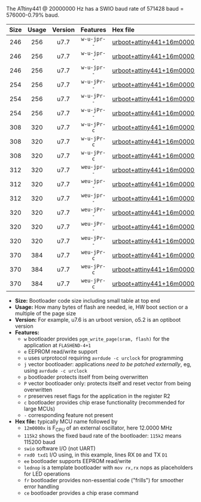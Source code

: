 The ATtiny441 @ 20000000 Hz has a SWIO baud rate of 571428 baud = 576000-0.79% baud.

|Size|Usage|Version|Features|Hex file|
|:-:|:-:|:-:|:-:|:--|
|246|256|u7.7|`w-u-jpr--`|[urboot+attiny441+16m0000x++460k8_swio_rxa2_txa1_lednop.hex](https://raw.githubusercontent.com/stefanrueger/urboot.hex/main/mcus/attiny441/external_oscillator/fcpu+16m0000_Hz/br++460k8_bps/urboot+attiny441+16m0000x++460k8_swio_rxa2_txa1_lednop.hex)|
|246|256|u7.7|`w-u-jpr--`|[urboot+attiny441+16m0000x++460k8_swio_rxa4_txa5_lednop.hex](https://raw.githubusercontent.com/stefanrueger/urboot.hex/main/mcus/attiny441/external_oscillator/fcpu+16m0000_Hz/br++460k8_bps/urboot+attiny441+16m0000x++460k8_swio_rxa4_txa5_lednop.hex)|
|246|256|u7.7|`w-u-jpr--`|[urboot+attiny441+16m0000x++460k8_swio_rxb2_txa7_lednop.hex](https://raw.githubusercontent.com/stefanrueger/urboot.hex/main/mcus/attiny441/external_oscillator/fcpu+16m0000_Hz/br++460k8_bps/urboot+attiny441+16m0000x++460k8_swio_rxb2_txa7_lednop.hex)|
|254|256|u7.7|`w-u-jPr--`|[urboot+attiny441+16m0000x++460k8_swio_rxa2_txa1.hex](https://raw.githubusercontent.com/stefanrueger/urboot.hex/main/mcus/attiny441/external_oscillator/fcpu+16m0000_Hz/br++460k8_bps/urboot+attiny441+16m0000x++460k8_swio_rxa2_txa1.hex)|
|254|256|u7.7|`w-u-jPr--`|[urboot+attiny441+16m0000x++460k8_swio_rxa4_txa5.hex](https://raw.githubusercontent.com/stefanrueger/urboot.hex/main/mcus/attiny441/external_oscillator/fcpu+16m0000_Hz/br++460k8_bps/urboot+attiny441+16m0000x++460k8_swio_rxa4_txa5.hex)|
|254|256|u7.7|`w-u-jPr--`|[urboot+attiny441+16m0000x++460k8_swio_rxb2_txa7.hex](https://raw.githubusercontent.com/stefanrueger/urboot.hex/main/mcus/attiny441/external_oscillator/fcpu+16m0000_Hz/br++460k8_bps/urboot+attiny441+16m0000x++460k8_swio_rxb2_txa7.hex)|
|308|320|u7.7|`w-u-jPr-c`|[urboot+attiny441+16m0000x++460k8_swio_rxa2_txa1_lednop_fr_ce.hex](https://raw.githubusercontent.com/stefanrueger/urboot.hex/main/mcus/attiny441/external_oscillator/fcpu+16m0000_Hz/br++460k8_bps/urboot+attiny441+16m0000x++460k8_swio_rxa2_txa1_lednop_fr_ce.hex)|
|308|320|u7.7|`w-u-jPr-c`|[urboot+attiny441+16m0000x++460k8_swio_rxa4_txa5_lednop_fr_ce.hex](https://raw.githubusercontent.com/stefanrueger/urboot.hex/main/mcus/attiny441/external_oscillator/fcpu+16m0000_Hz/br++460k8_bps/urboot+attiny441+16m0000x++460k8_swio_rxa4_txa5_lednop_fr_ce.hex)|
|308|320|u7.7|`w-u-jPr-c`|[urboot+attiny441+16m0000x++460k8_swio_rxb2_txa7_lednop_fr_ce.hex](https://raw.githubusercontent.com/stefanrueger/urboot.hex/main/mcus/attiny441/external_oscillator/fcpu+16m0000_Hz/br++460k8_bps/urboot+attiny441+16m0000x++460k8_swio_rxb2_txa7_lednop_fr_ce.hex)|
|312|320|u7.7|`weu-jpr--`|[urboot+attiny441+16m0000x++460k8_swio_rxa2_txa1_ee_lednop.hex](https://raw.githubusercontent.com/stefanrueger/urboot.hex/main/mcus/attiny441/external_oscillator/fcpu+16m0000_Hz/br++460k8_bps/urboot+attiny441+16m0000x++460k8_swio_rxa2_txa1_ee_lednop.hex)|
|312|320|u7.7|`weu-jpr--`|[urboot+attiny441+16m0000x++460k8_swio_rxa4_txa5_ee_lednop.hex](https://raw.githubusercontent.com/stefanrueger/urboot.hex/main/mcus/attiny441/external_oscillator/fcpu+16m0000_Hz/br++460k8_bps/urboot+attiny441+16m0000x++460k8_swio_rxa4_txa5_ee_lednop.hex)|
|312|320|u7.7|`weu-jpr--`|[urboot+attiny441+16m0000x++460k8_swio_rxb2_txa7_ee_lednop.hex](https://raw.githubusercontent.com/stefanrueger/urboot.hex/main/mcus/attiny441/external_oscillator/fcpu+16m0000_Hz/br++460k8_bps/urboot+attiny441+16m0000x++460k8_swio_rxb2_txa7_ee_lednop.hex)|
|320|320|u7.7|`weu-jPr--`|[urboot+attiny441+16m0000x++460k8_swio_rxa2_txa1_ee.hex](https://raw.githubusercontent.com/stefanrueger/urboot.hex/main/mcus/attiny441/external_oscillator/fcpu+16m0000_Hz/br++460k8_bps/urboot+attiny441+16m0000x++460k8_swio_rxa2_txa1_ee.hex)|
|320|320|u7.7|`weu-jPr--`|[urboot+attiny441+16m0000x++460k8_swio_rxa4_txa5_ee.hex](https://raw.githubusercontent.com/stefanrueger/urboot.hex/main/mcus/attiny441/external_oscillator/fcpu+16m0000_Hz/br++460k8_bps/urboot+attiny441+16m0000x++460k8_swio_rxa4_txa5_ee.hex)|
|320|320|u7.7|`weu-jPr--`|[urboot+attiny441+16m0000x++460k8_swio_rxb2_txa7_ee.hex](https://raw.githubusercontent.com/stefanrueger/urboot.hex/main/mcus/attiny441/external_oscillator/fcpu+16m0000_Hz/br++460k8_bps/urboot+attiny441+16m0000x++460k8_swio_rxb2_txa7_ee.hex)|
|370|384|u7.7|`weu-jPr-c`|[urboot+attiny441+16m0000x++460k8_swio_rxa2_txa1_ee_lednop_fr_ce.hex](https://raw.githubusercontent.com/stefanrueger/urboot.hex/main/mcus/attiny441/external_oscillator/fcpu+16m0000_Hz/br++460k8_bps/urboot+attiny441+16m0000x++460k8_swio_rxa2_txa1_ee_lednop_fr_ce.hex)|
|370|384|u7.7|`weu-jPr-c`|[urboot+attiny441+16m0000x++460k8_swio_rxa4_txa5_ee_lednop_fr_ce.hex](https://raw.githubusercontent.com/stefanrueger/urboot.hex/main/mcus/attiny441/external_oscillator/fcpu+16m0000_Hz/br++460k8_bps/urboot+attiny441+16m0000x++460k8_swio_rxa4_txa5_ee_lednop_fr_ce.hex)|
|370|384|u7.7|`weu-jPr-c`|[urboot+attiny441+16m0000x++460k8_swio_rxb2_txa7_ee_lednop_fr_ce.hex](https://raw.githubusercontent.com/stefanrueger/urboot.hex/main/mcus/attiny441/external_oscillator/fcpu+16m0000_Hz/br++460k8_bps/urboot+attiny441+16m0000x++460k8_swio_rxb2_txa7_ee_lednop_fr_ce.hex)|

- **Size:** Bootloader code size including small table at top end
- **Usage:** How many bytes of flash are needed, ie, HW boot section or a multiple of the page size
- **Version:** For example, u7.6 is an urboot version, o5.2 is an optiboot version
- **Features:**
  + `w` bootloader provides `pgm_write_page(sram, flash)` for the application at `FLASHEND-4+1`
  + `e` EEPROM read/write support
  + `u` uses urprotocol requiring `avrdude -c urclock` for programming
  + `j` vector bootloader: applications *need to be patched externally*, eg, using `avrdude -c urclock`
  + `p` bootloader protects itself from being overwritten
  + `P` vector bootloader only: protects itself and reset vector from being overwritten
  + `r` preserves reset flags for the application in the register R2
  + `c` bootloader provides chip erase functionality (recommended for large MCUs)
  + `-` corresponding feature not present
- **Hex file:** typically MCU name followed by
  + `12m0000x` is F<sub>CPU</sub> of an external oscillator, here 12.0000 MHz
  + `115k2` shows the fixed baud rate of the bootloader: `115k2` means 115200 baud
  + `swio` software I/O (not UART)
  + `rxd0 txd1` I/O using, in this example, lines RX `D0` and TX `D1`
  + `ee` bootloader supports EEPROM read/write
  + `lednop` is a template bootloader with `mov rx,rx` nops as placeholders for LED operations
  + `fr` bootloader provides non-essential code ("frills") for smoother error handling
  + `ce` bootloader provides a chip erase command
